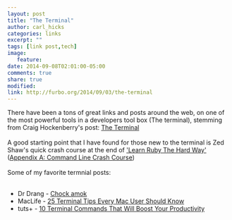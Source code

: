```yaml
---
layout: post
title: "The Terminal"
author: carl_hicks 
categories: links
excerpt: ""
tags: [link post,tech]
image:
   feature:
date: 2014-09-08T02:01:00-05:00
comments: true
share: true
modified:
link: http://furbo.org/2014/09/03/the-terminal
---
```


There have been a tons of great links and posts around the web, on one of the most powerful tools in a developers tool box (The terminal), stemming from Craig Hockenberry's post: [The Terminal](http://furbo.org/2014/09/03/the-terminal/)
<br><br>
A good starting point that I have found for those new to the terminal is Zed Shaw's quick crash course at the end of ['Learn Ruby The Hard Way'](http://ruby.learncodethehardway.org/book/) ([Appendix A: Command Line Crash Course](http://ruby.learncodethehardway.org/book/appendixa.html))
<br><br>
Some of my favorite termnial posts:
<br><br>
* Dr Drang - [Chock amok](http://www.leancrew.com/all-this/2014/09/chock-amok/)  
* MacLife - [25 Terminal Tips Every Mac User Should Know](http://www.maclife.com/article/feature/25_terminal_tips_every_mac_user_should_know)  
* tuts+ - [10 Terminal Commands That Will Boost Your Productivity](http://code.tutsplus.com/articles/10-terminal-commands-that-will-boost-your-productivity--net-14105)  
